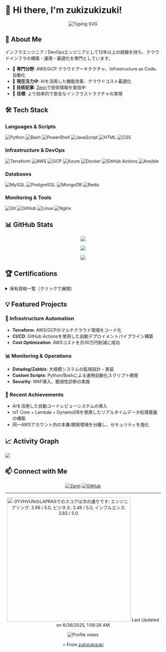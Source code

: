 # 👋 Hi there, I'm zukizukizuki!

<div align="center">
  <img src="https://readme-typing-svg.herokuapp.com?font=Fira+Code&weight=600&size=28&pause=1000&color=4FC3F7&center=true&vCenter=true&width=600&lines=Infrastructure+Engineer;DevOps+Specialist;Cloud+Architect;12%2B+Years+Experience" alt="Typing SVG" />
</div>

## 🚀 About Me

インフラエンジニア / DevOpsエンジニアとして12年以上の経験を持ち、クラウドインフラの構築・運用・最適化を専門としています。

- 🏢 **専門分野**: AWS/GCP クラウドアーキテクチャ、Infrastructure as Code、自動化
- 🌱 **現在注力中**: AIを活用した機能改善、クラウドコスト最適化
- 📝 **技術記事**: [Zenn](https://zenn.dev/zuzuzu)で技術情報を発信中
- 🎯 **目標**: より効率的で安全なインフラストラクチャの実現

## 🛠️ Tech Stack

### Languages & Scripts
![Python](https://skillicons.dev/icons?i=python)
![Bash](https://skillicons.dev/icons?i=bash)
![PowerShell](https://skillicons.dev/icons?i=powershell)
![JavaScript](https://skillicons.dev/icons?i=js)
![HTML](https://skillicons.dev/icons?i=html)
![CSS](https://skillicons.dev/icons?i=css)

### Infrastructure & DevOps
![Terraform](https://skillicons.dev/icons?i=terraform)
![AWS](https://skillicons.dev/icons?i=aws)
![GCP](https://skillicons.dev/icons?i=gcp)
![Azure](https://skillicons.dev/icons?i=azure)
![Docker](https://skillicons.dev/icons?i=docker)
![GitHub Actions](https://skillicons.dev/icons?i=githubactions)
![Ansible](https://skillicons.dev/icons?i=ansible)

### Databases
![MySQL](https://skillicons.dev/icons?i=mysql)
![PostgreSQL](https://skillicons.dev/icons?i=postgres)
![MongoDB](https://skillicons.dev/icons?i=mongodb)
![Redis](https://skillicons.dev/icons?i=redis)

### Monitoring & Tools
![Git](https://skillicons.dev/icons?i=git)
![GitHub](https://skillicons.dev/icons?i=github)
![Linux](https://skillicons.dev/icons?i=linux)
![Nginx](https://skillicons.dev/icons?i=nginx)

## 📊 GitHub Stats

<div align="center">
  
  ![](https://github-readme-stats.vercel.app/api?username=zukizukizuki&show_icons=true&theme=tokyonight&count_private=true)
  
  ![](https://github-readme-stats.vercel.app/api/top-langs/?username=zukizukizuki&layout=compact&theme=tokyonight&langs_count=6)
  
  ![](https://github-readme-streak-stats.herokuapp.com/?user=zukizukizuki&theme=tokyonight)
  
</div>

## 🏆 Certifications

<details>
<summary>保有資格一覧（クリックで展開）</summary>

| 資格名 | 取得年月 |
|--------|----------|
| AWS Solutions Architect Professional | 2022年11月 |
| 情報処理安全確保支援士 試験合格 | 2021年10月 |
| LPIC level3 (300, 303, 304) | 2021年5月 |
| LPIC level2 | 2021年4月 |
| LPIC level1 | 2021年2月 |
| AWS Solutions Architect Associate | 2020年2月 |
| ITIL Foundation | 2013年1月 |
| 基本情報技術者試験 | 2010年10月 |

</details>

## 💡 Featured Projects

### 🔧 Infrastructure Automation
- **Terraform**: AWS/GCPのマルチクラウド環境をコード化
- **CI/CD**: GitHub Actionsを使用した自動デプロイメントパイプライン構築
- **Cost Optimization**: AWSコストを月30万円削減に成功

### 📊 Monitoring & Operations
- **Datadog/Zabbix**: 大規模システムの監視設計・実装
- **Custom Scripts**: Python/Bashによる運用自動化スクリプト開発
- **Security**: WAF導入、脆弱性診断の実施

### 🚀 Recent Achievements
- AIを活用した自動コードレビューシステムの導入
- IoT Core + Lambda + DynamoDBを使用したリアルタイムデータ処理基盤の構築
- 同一AWSアカウント内の本番/開発環境を分離し、セキュリティを強化

## 📈 Activity Graph

![](https://github-readme-activity-graph.vercel.app/graph?username=zukizukizuki&theme=tokyo-night&hide_border=true)

## 📫 Connect with Me

<div align="center">
  
  [![Zenn](https://img.shields.io/badge/Zenn-3EA8FF?style=for-the-badge&logo=Zenn&logoColor=white)](https://zenn.dev/zuzuzu)
  [![GitHub](https://img.shields.io/badge/GitHub-100000?style=for-the-badge&logo=github&logoColor=white)](https://github.com/zukizukizuki)
  
</div>

---

<div align="center">
  
  <!--START_SECTION:lapras-card-->
<p ><a href="https://lapras.com/public/0YVHVUN" target="_blank" rel="noopener noreferrer"><img alt="0YVHVUNのLAPRASでのスコアは次の通りです: エンジニアリング: 3.98 / 5.0, ビジネス: 3.48 / 5.0, インフルエンス: 3.83 / 5.0." src="https://lapras-card-generator.vercel.app/api/svg?e=3.98&b=3.48&i=3.83&b1=%23020E27&b2=%230E5593&i1=%23030E21&i2=%231688BF&l=ja" width="400" ></a>  
Last Updated on 6/26/2025, 1:56:26 AM</p>
<!--END_SECTION:lapras-card-->
  
  <img src="https://komarev.com/ghpvc/?username=zukizukizuki&style=flat-square&color=blue" alt="Profile views"/>
  
  ⭐️ From [zukizukizuki](https://github.com/zukizukizuki)
</div>